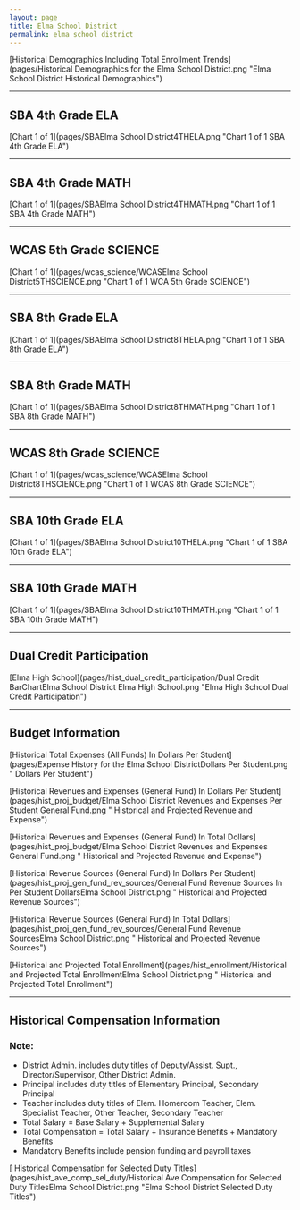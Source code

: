 ```yaml
---
layout: page
title: Elma School District
permalink: elma school district
---
```



[Historical Demographics Including Total Enrollment Trends](pages/Historical Demographics for the Elma School District.png "Elma School District Historical Demographics")

___

## SBA 4th Grade ELA

[Chart 1 of 1](pages/SBAElma School District4THELA.png "Chart 1 of 1 SBA 4th Grade ELA")


___

## SBA 4th Grade MATH

[Chart 1 of 1](pages/SBAElma School District4THMATH.png "Chart 1 of 1 SBA 4th Grade MATH")


___

## WCAS 5th Grade SCIENCE

[Chart 1 of 1](pages/wcas_science/WCASElma School District5THSCIENCE.png "Chart 1 of 1 WCA 5th Grade SCIENCE")


___

## SBA 8th Grade ELA

[Chart 1 of 1](pages/SBAElma School District8THELA.png "Chart 1 of 1 SBA 8th Grade ELA")


___

## SBA 8th Grade MATH

[Chart 1 of 1](pages/SBAElma School District8THMATH.png "Chart 1 of 1 SBA 8th Grade MATH")


___

## WCAS 8th Grade SCIENCE

[Chart 1 of 1](pages/wcas_science/WCASElma School District8THSCIENCE.png "Chart 1 of 1 WCAS 8th Grade SCIENCE")


___

## SBA 10th Grade ELA

[Chart 1 of 1](pages/SBAElma School District10THELA.png "Chart 1 of 1 SBA 10th Grade ELA")


___

## SBA 10th Grade MATH

[Chart 1 of 1](pages/SBAElma School District10THMATH.png "Chart 1 of 1 SBA 10th Grade MATH")


___

## Dual Credit Participation

[Elma High School](pages/hist_dual_credit_participation/Dual Credit BarChartElma School District Elma High School.png "Elma High School Dual Credit Participation")


___

## Budget Information

[Historical Total Expenses (All Funds) In Dollars Per Student](pages/Expense History for the Elma School DistrictDollars Per Student.png " Dollars Per Student")

[Historical Revenues and Expenses (General Fund) In Dollars Per Student](pages/hist_proj_budget/Elma School District Revenues and Expenses Per Student General Fund.png " Historical and Projected Revenue and Expense")

[Historical Revenues and Expenses (General Fund) In Total Dollars](pages/hist_proj_budget/Elma School District Revenues and Expenses General Fund.png " Historical and Projected Revenue and Expense")

[Historical Revenue Sources (General Fund) In Dollars Per Student](pages/hist_proj_gen_fund_rev_sources/General Fund Revenue Sources In Per Student DollarsElma School District.png " Historical and Projected Revenue Sources")

[Historical Revenue Sources (General Fund) In Total Dollars](pages/hist_proj_gen_fund_rev_sources/General Fund Revenue SourcesElma School District.png " Historical and Projected Revenue Sources")

[Historical and Projected Total Enrollment](pages/hist_enrollment/Historical and Projected Total EnrollmentElma School District.png " Historical and Projected Total Enrollment")


___

## Historical Compensation Information
### Note:
- District Admin. includes duty titles of Deputy/Assist. Supt., Director/Supervisor, Other District Admin.
- Principal includes duty titles of Elementary Principal, Secondary Principal
- Teacher includes duty titles of Elem. Homeroom Teacher, Elem. Specialist Teacher, Other Teacher, Secondary Teacher
- Total Salary = Base Salary + Supplemental Salary
- Total Compensation = Total Salary + Insurance Benefits + Mandatory Benefits
- Mandatory Benefits include pension funding and payroll taxes

[ Historical Compensation for Selected Duty Titles](pages/hist_ave_comp_sel_duty/Historical Ave Compensation for Selected Duty TitlesElma School District.png "Elma School District Selected Duty Titles")

